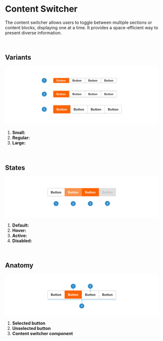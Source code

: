 # Content Switcher

The content switcher allows users to toggle between multiple sections or content blocks, displaying one at a time. It provides a space-efficient way to present diverse information.

</br>

## Variants

<img src="../../assets/images/components/contentswitcher-variants.jpg" alt="contentswitcher-variants" width="752"/>

1. <b>Small:</b>
2. <b>Regular:</b>
3. <b>Large:</b>

</br>

## States

<img src="../../assets/images/components/contentswitcher-states.jpg" alt="contentswitcher-states" width="752"/>

1. <b>Default:</b>
2. <b>Hover:</b>
3. <b>Active:</b>
4. <b>Disabled:</b>

</br>

## Anatomy

<img src="../../assets/images/components/contentswitcher-anatomy.jpg" alt="contentswitcher-anatomy" width="752"/>

1. <b>Selected button</b>
2. <b>Unselected button</b>
3. <b>Content switcher component</b>
